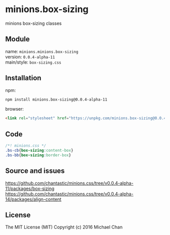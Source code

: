 # minions.box-sizing
minions box-sizing classes

## Module
name: `minions.minions.box-sizing`  
version: `0.0.4-alpha-11`  
main/style: `box-sizing.css`  

## Installation
npm:
```bash
npm install minions.box-sizing@0.0.4-alpha-11
```

browser:
```html
<link rel="stylesheet" href="https://unpkg.com/minions.box-sizing@0.0.4-alpha-11" />
```

## Code
```css
/*! minions.css */
.bs-cb{box-sizing:content-box}
.bs-bb{box-sizing:border-box}

```

## Source and issues

https://github.com/chantastic/minions.css/tree/v0.0.4-alpha-11/packages/box-sizing
https://github.com/chantastic/minions.css/tree/v0.0.4-alpha-14/packages/align-content

## License

The MIT License (MIT)
Copyright (c) 2016 Michael Chan